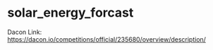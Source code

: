 # solar_energy_forcast
 
Dacon Link: https://dacon.io/competitions/official/235680/overview/description/

